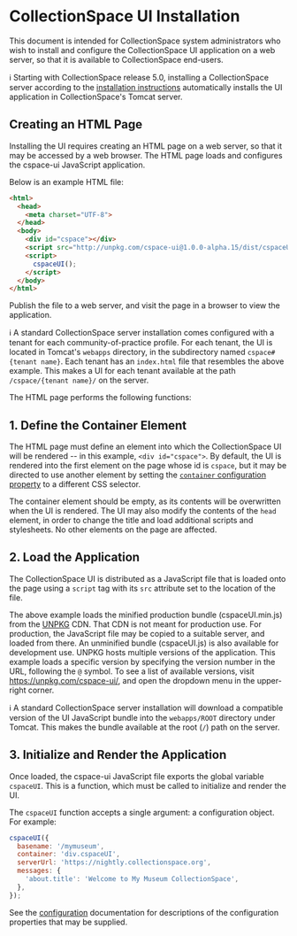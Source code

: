 # CollectionSpace UI Installation

This document is intended for CollectionSpace system administrators who wish to install and configure the CollectionSpace UI application on a web server, so that it is available to CollectionSpace end-users.

ℹ️ Starting with CollectionSpace release 5.0, installing a CollectionSpace server according to the [installation instructions](https://wiki.collectionspace.org/display/UNRELEASED/Installing+CollectionSpace) automatically installs the UI application in CollectionSpace's Tomcat server.

## Creating an HTML Page

Installing the UI requires creating an HTML page on a web server, so that it may be accessed by a web browser. The HTML page loads and configures the cspace-ui JavaScript application.

Below is an example HTML file:

```HTML
<html>
  <head>
    <meta charset="UTF-8">
  </head>
  <body>
    <div id="cspace"></div>
    <script src="http://unpkg.com/cspace-ui@1.0.0-alpha.15/dist/cspaceUI.min.js"></script>
    <script>
      cspaceUI();
    </script>
  </body>
</html>
```

Publish the file to a web server, and visit the page in a browser to view the application.

ℹ️ A standard CollectionSpace server installation comes configured with a tenant for each community-of-practice profile. For each tenant, the UI is located in Tomcat's `webapps` directory, in the subdirectory named `cspace#{tenant name}`. Each tenant has an `index.html` file that resembles the above example. This makes a UI for each tenant available at the path `/cspace/{tenant name}/` on the server.

The HTML page performs the following functions:

## 1. Define the Container Element

The HTML page must define an element into which the CollectionSpace UI will be rendered -- in this example, `<div id="cspace">`. By default, the UI is rendered into the first element on the page whose id is `cspace`, but it may be directed to use another element by setting the [`container` configuration property](../configuration#container) to a different CSS selector.

The container element should be empty, as its contents will be overwritten when the UI is rendered. The UI may also modify the contents of the `head` element, in order to change the title and load additional scripts and stylesheets. No other elements on the page are affected.

## 2. Load the Application

The CollectionSpace UI is distributed as a JavaScript file that is loaded onto the page using a `script` tag with its `src` attribute set to the location of the file.

The above example loads the minified production bundle (cspaceUI.min.js) from the [UNPKG](https://unpkg.com) CDN. That CDN is not meant for production use. For production, the JavaScript file may be copied to a suitable server, and loaded from there. An unminified bundle (cspaceUI.js) is also available for development use. UNPKG hosts multiple versions of the application. This example loads a specific version by specifying the version number in the URL, following the `@` symbol. To see a list of available versions, visit https://unpkg.com/cspace-ui/, and open the dropdown menu in the upper-right corner.

ℹ️ A standard CollectionSpace server installation will download a compatible version of the UI JavaScript bundle into the `webapps/ROOT` directory under Tomcat. This makes the bundle available at the root (`/`) path on the server.

## 3. Initialize and Render the Application

Once loaded, the cspace-ui JavaScript file exports the global variable `cspaceUI`. This is a function, which must be called to initialize and render the UI.

The `cspaceUI` function accepts a single argument: a configuration object. For example:

```JavaScript
cspaceUI({
  basename: '/mymuseum',
  container: 'div.cspaceUI',
  serverUrl: 'https://nightly.collectionspace.org',
  messages: {
    'about.title': 'Welcome to My Museum CollectionSpace',
  },
});
```

See the [configuration](../configuration) documentation for descriptions of the configuration properties that may be supplied.
